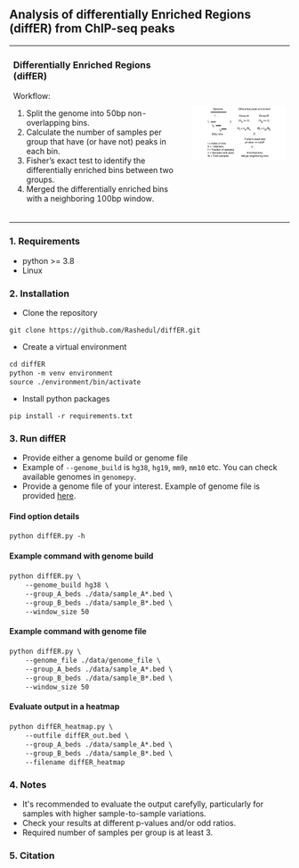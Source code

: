 ## Analysis of differentially Enriched Regions (diffER) from ChIP-seq peaks

<table>
  <tr>
    <td>
      <h3> Differentially Enriched Regions (diffER)</h3>
      <p>Workflow:</p>
      <ol>
        <li> Split the genome into 50bp non-overlapping bins.</li>
        <li> Calculate the number of samples per group that have (or have not) peaks in each bin.</li>
        <li> Fisher’s exact test to identify the differentially enriched bins between two groups.</li>
		<li> Merged the differentially enriched bins with a neighboring 100bp window.  </li>
      </ol>
      <br>
    </td>
    <td>
      <img src="./data/pipeline.gif" alt="Project Image" width="400"/>
    </td>
  </tr>
</table>

### 1. Requirements 
- python >= 3.8
- Linux

### 2. Installation

 - Clone the repository

```
git clone https://github.com/Rashedul/diffER.git
```

 - Create a virtual environment

```
cd diffER
python -m venv environment
source ./environment/bin/activate
```

 - Install python packages

```
pip install -r requirements.txt
```

### 3. Run diffER

- Provide either a genome build or genome file 
- Example of `--genome_build` is `hg38`, `hg19`, `mm9`, `mm10` etc.  You can check available genomes in `genomepy`. 
- Provide a genome file of your interest. Example of genome file is provided [here](./data/genome_file). 


#### Find option details
```
python diffER.py -h
```

#### Example command with genome build
```
python diffER.py \
    --genome_build hg38 \
    --group_A_beds ./data/sample_A*.bed \
    --group_B_beds ./data/sample_B*.bed \
    --window_size 50
```

#### Example command with genome file 
```
python diffER.py \
    --genome_file ./data/genome_file \
    --group_A_beds ./data/sample_A*.bed \
    --group_B_beds ./data/sample_B*.bed \
    --window_size 50
```

#### Evaluate output in a heatmap
```
python diffER_heatmap.py \
	--outfile diffER_out.bed \
	--group_A_beds ./data/sample_A*.bed \
	--group_B_beds ./data/sample_B*.bed \
	--filename diffER_heatmap 
``` 

### 4. Notes
- It's recommended to evaluate the output carefylly, particularly for samples with higher sample-to-sample variations. 
- Check your results at different p-values and/or odd ratios. 
- Required number of samples per group is at least 3.

### 5. Citation 